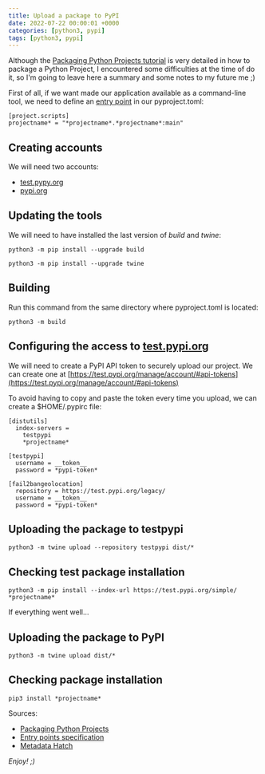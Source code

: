 ```yaml
---
title: Upload a package to PyPI
date: 2022-07-22 00:00:01 +0000
categories: [python3, pypi]
tags: [python3, pypi]
---
```


Although the [Packaging Python Projects tutorial](https://packaging.python.org/en/latest/tutorials/packaging-projects/) is very detailed in how to package a Python Project, I encountered some difficulties at the time of do it, so I'm going to leave here a summary and some notes to my future me ;)

First of all, if we want made our application available as a command-line tool, we need to define an [entry point](https://packaging.python.org/en/latest/specifications/entry-points) in our pyproject.toml:

```
[project.scripts]
projectname* = "*projectname*.*projectname*:main"
```

## Creating accounts

We will need two accounts:

* [test.pypy.org](https://test.pypi.org/account/register/)
* [pypi.org](https://pypi.org)

## Updating the tools

We will need to have installed the last version of *build* and *twine*:

```shell
python3 -m pip install --upgrade build
```

```shell
python3 -m pip install --upgrade twine
```

## Building

Run this command from the same directory where pyproject.toml is located:

```shell
python3 -m build
```

## Configuring the access to [test.pypi.org](https://test.pypi.org)

We will need to create a PyPI API token to securely upload our project. We can create one at [https://test.pypi.org/manage/account/#api-tokens](https://test.pypi.org/manage/account/#api-tokens)

To avoid having to copy and paste the token every time you upload, we can create a $HOME/.pypirc file:

```
[distutils]
  index-servers =
    testpypi
    *projectname*

[testpypi]
  username = __token__
  password = *pypi-token*

[fail2bangeolocation]
  repository = https://test.pypi.org/legacy/
  username = __token__
  password = *pypi-token*
```

## Uploading the package to testpypi

```shell
python3 -m twine upload --repository testpypi dist/*
```

## Checking test package installation

```shell
python3 -m pip install --index-url https://test.pypi.org/simple/ *projectname*
```

If everything went well...

## Uploading the package to PyPI

```shell
python3 -m twine upload dist/*
```

## Checking package installation

```shell
pip3 install *projectname*
```

Sources: 

* [Packaging Python Projects](https://packaging.python.org/en/latest/tutorials/packaging-projects)  
* [Entry points specification](https://packaging.python.org/en/latest/specifications/entry-points)  
* [Metadata Hatch](https://hatch.pypa.io/latest/config/metadata)

_Enjoy! ;)_
